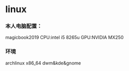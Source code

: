 # linux
### 本人电脑配置：
magicbook2019
CPU:intel i5 8265u
GPU:NVIDIA MX250

### 环境
archlinux x86_64
dwm&kde&gnome